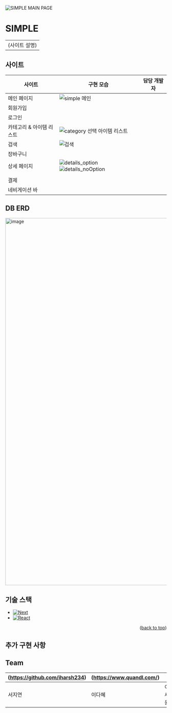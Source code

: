 ![SIMPLE MAIN PAGE](https://user-images.githubusercontent.com/78012131/212270793-1ae31024-ec5c-4eee-b787-84b8ac8717b5.jpg)




# SIMPLE
<table>
<tr>
<td>
(사이트 설명)
</td>
</tr>
</table>


## 사이트

|사이트  | 구현 모습 | 담당 개발자|
|--|--|--|
|메인 페이지|![simple 메인](https://user-images.githubusercontent.com/78012131/212270832-a3db4763-49ae-4495-aca3-f663f34072a7.gif)||
| 회원가입 |  ||
| 로그인 |  ||
|카테고리 & 아이템 리스트|![category 선택   아이템 리스트](https://user-images.githubusercontent.com/78012131/212270912-985d50e9-81b0-4c0d-87e4-051aa381b416.gif)||
|검색|![검색](https://user-images.githubusercontent.com/78012131/212270879-3f34fe3c-e3cb-404d-b39f-0c86a0113bc9.gif)||
|장바구니|||
|상세 페이지|![details_option](https://user-images.githubusercontent.com/78012131/212272659-8cef92f5-7de1-4479-9769-fe892bfd6c9b.gif) ![details_noOption](https://user-images.githubusercontent.com/78012131/212272684-4238aad5-04ad-4086-857b-f851aea02129.gif)
||
|결제|||
|네비게이션 바|||


##  DB ERD

<img width="1147" alt="image" src="https://user-images.githubusercontent.com/78012131/212272946-540b86fa-9eb8-42a3-bcc2-c1e26bc74d35.png">


## 기술 스택


* [![Next][Next.js]][Next-url]
* [![React][React.js]][React-url]


<p align="right">(<a href="#readme-top">back to top</a>)</p>

## 추가 구현 사항 


## Team

(https://github.com/iharsh234)  | (https://www.quandl.com/) | | | |(https://github.com/JongHoB) |
---|---|---|---|---|---|
서지연|이다혜|이세윤|장찬영|김승|백종호|


<!-- MARKDOWN LINKS & IMAGES -->
<!-- https://www.markdownguide.org/basic-syntax/#reference-style-links -->

[Next.js]: https://img.shields.io/badge/next.js-000000?style=for-the-badge&logo=nextdotjs&logoColor=white
[Next-url]: https://nextjs.org/
[React.js]: https://img.shields.io/badge/React-20232A?style=for-the-badge&logo=react&logoColor=61DAFB
[React-url]: https://reactjs.org/

